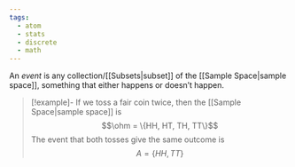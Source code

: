 ```yaml
---
tags:
  - atom
  - stats
  - discrete
  - math
---
```

An *event* is any collection/[[Subsets|subset]] of the [[Sample Space|sample space]], something that either happens or doesn’t happen. 

> [!example]-
> If we toss a fair coin twice, then the [[Sample Space|sample space]] is
> $$\ohm = \{HH, HT, TH, TT\}$$
> The event that both tosses give the same outcome is
> $$ A = \{HH, TT\} $$